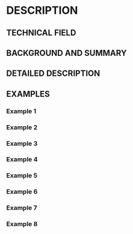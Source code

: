 # DESCRIPTION

## TECHNICAL FIELD

## BACKGROUND AND SUMMARY

## DETAILED DESCRIPTION

## EXAMPLES

### Example 1

### Example 2

### Example 3

### Example 4

### Example 5

### Example 6

### Example 7

### Example 8

